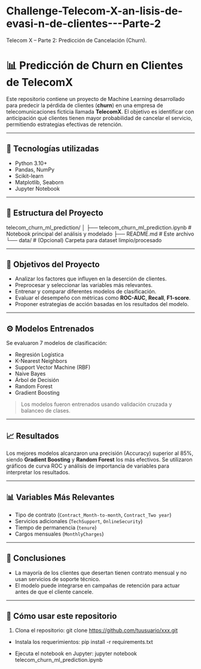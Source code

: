 # Challenge-Telecom-X-an-lisis-de-evasi-n-de-clientes---Parte-2
Telecom X – Parte 2: Predicción de Cancelación (Churn).   

# 📊 Predicción de Churn en Clientes de TelecomX

Este repositorio contiene un proyecto de Machine Learning desarrollado para predecir la pérdida de clientes (**churn**) en una empresa de telecomunicaciones ficticia llamada **TelecomX**. El objetivo es identificar con anticipación qué clientes tienen mayor probabilidad de cancelar el servicio, permitiendo estrategias efectivas de retención.

---

## 🚀 Tecnologías utilizadas

- Python 3.10+
- Pandas, NumPy
- Scikit-learn
- Matplotlib, Seaborn
- Jupyter Notebook

---

## 📁 Estructura del Proyecto
telecom_churn_ml_prediction/
│
├── telecom_churn_ml_prediction.ipynb # Notebook principal del análisis y modelado
├── README.md # Este archivo
└── data/ # (Opcional) Carpeta para dataset limpio/procesado

---

## 📌 Objetivos del Proyecto

- Analizar los factores que influyen en la deserción de clientes.
- Preprocesar y seleccionar las variables más relevantes.
- Entrenar y comparar diferentes modelos de clasificación.
- Evaluar el desempeño con métricas como **ROC-AUC**, **Recall**, **F1-score**.
- Proponer estrategias de acción basadas en los resultados del modelo.

---

## ⚙️ Modelos Entrenados

Se evaluaron 7 modelos de clasificación:

- Regresión Logística
- K-Nearest Neighbors
- Support Vector Machine (RBF)
- Naive Bayes
- Árbol de Decisión
- Random Forest
- Gradient Boosting

> Los modelos fueron entrenados usando validación cruzada y balanceo de clases.

---

## 📈 Resultados

Los mejores modelos alcanzaron una precisión (Accuracy) superior al 85%, siendo **Gradient Boosting** y **Random Forest** los más efectivos. Se utilizaron gráficos de curva ROC y análisis de importancia de variables para interpretar los resultados.

---

## 📊 Variables Más Relevantes

- Tipo de contrato (`Contract_Month-to-month`, `Contract_Two year`)
- Servicios adicionales (`TechSupport`, `OnlineSecurity`)
- Tiempo de permanencia (`tenure`)
- Cargos mensuales (`MonthlyCharges`)

---

## 🧠 Conclusiones

- La mayoría de los clientes que desertan tienen contrato mensual y no usan servicios de soporte técnico.
- El modelo puede integrarse en campañas de retención para actuar antes de que el cliente cancele.

---

## 📝 Cómo usar este repositorio

1. Clona el repositorio:
   git clone https://github.com/tuusuario/xxx.git

- Instala los requerimientos:
pip install -r requirements.txt

- Ejecuta el notebook en Jupyter:
jupyter notebook telecom_churn_ml_prediction.ipynb




